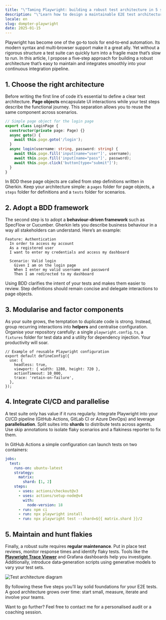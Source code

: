 ```yaml
---
title: "\"Taming Playwright: building a robust test architecture in 5 steps\""
description: "\"Learn how to design a maintainable E2E test architecture with Playwright and SpecFlow by following these five key steps.\""
locale: en
slug: dompter-playwright
date: 2025-01-15
---
```

Playwright has become one of the go‑to tools for end‑to‑end automation. Its modern syntax and
multi‑browser support make it a great ally. Yet without a rigorous structure a test suite can
quickly turn into a fragile maze that’s slow to run. In this article, I propose a five‑step
approach for building a robust architecture that’s easy to maintain and integrates smoothly into
your continuous integration pipeline.

## 1. Choose the right architecture

Before writing the first line of code it’s essential to define a clear test architecture. **Page
objects** encapsulate UI interactions while your test steps describe the functional journey. This
separation allows you to reuse the same component across scenarios.

```ts
// Simple page object for the login page
export class LoginPage {
  constructor(private page: Page) {}
  async goto() {
    await this.page.goto('/login');
  }
  async login(username: string, password: string) {
    await this.page.fill('input[name="user"]', username);
    await this.page.fill('input[name="pass"]', password);
    await this.page.click('button[type="submit"]');
  }
}
```

In BDD these page objects are called from step definitions written in Gherkin. Keep your
architecture simple: a `pages` folder for page objects, a `steps` folder for definitions and a
`tests` folder for scenarios.

## 2. Adopt a BDD framework

The second step is to adopt a **behaviour‑driven framework** such as SpecFlow or Cucumber. Gherkin
lets you describe business behaviour in a way all stakeholders can understand. Here’s an example:

```gherkin
Feature: Authentication
  In order to access my account
  As a registered user
  I want to enter my credentials and access my dashboard

  Scenario: Valid login
    Given I am on the login page
    When I enter my valid username and password
    Then I am redirected to my dashboard
```

Using BDD clarifies the intent of your tests and makes them easier to review. Step definitions
should remain concise and delegate interactions to page objects.

## 3. Modularise and factor components

As your suite grows, the temptation to duplicate code is strong. Instead, group recurring
interactions into **helpers** and centralise configuration. Organise your repository carefully: a
single `playwright.config.ts`, a `fixtures` folder for test data and a utility for dependency
injection. Your productivity will soar.

```
// Example of reusable Playwright configuration
export default defineConfig({
  use: {
    headless: true,
    viewport: { width: 1280, height: 720 },
    actionTimeout: 10_000,
    trace: 'retain-on-failure',
  },
});
```

## 4. Integrate CI/CD and parallelise

A test suite only has value if it runs regularly. Integrate Playwright into your CI/CD pipeline
(GitHub Actions, GitLab CI or Azure DevOps) and leverage **parallelisation**. Split suites into
**shards** to distribute tests across agents. Use skip annotations to isolate flaky scenarios and a
flakiness reporter to fix them.

In GitHub Actions a simple configuration can launch tests on two containers:

```yaml
jobs:
  test:
    runs-on: ubuntu-latest
    strategy:
      matrix:
        shard: [1, 2]
    steps:
      - uses: actions/checkout@v3
      - uses: actions/setup-node@v4
        with:
          node-version: 18
      - run: npm ci
      - run: npx playwright install
      - run: npx playwright test --shard=${{ matrix.shard }}/2
```

## 5. Maintain and hunt flakies

Finally, a robust suite requires **regular maintenance**. Put in place test reviews, monitor response
times and identify flaky tests. Tools like the [**Playwright Trace
Viewer**](https://playwright.dev/docs/trace-viewer) and Grafana dashboards help you investigate.
Additionally, introduce data‑generation scripts using generative models to vary your test sets.

![Test architecture diagram](/images/placeholder_light_gray_block.png)

By following these five steps you’ll lay solid foundations for your E2E tests. A good
architecture grows over time: start small, measure, iterate and involve your teams.

Want to go further? Feel free to contact me for a personalised audit or a coaching session.
